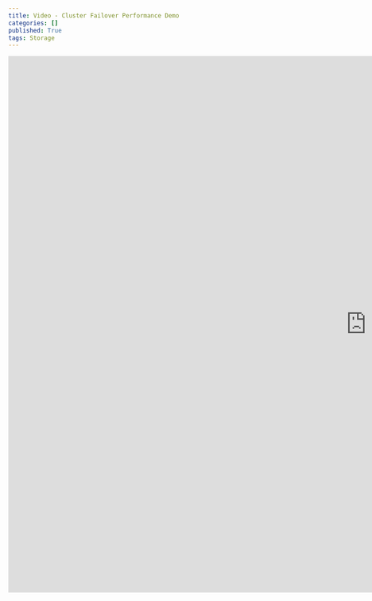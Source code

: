```yaml
---
title: Video - Cluster Failover Performance Demo
categories: []
published: True
tags: Storage
---
```


<iframe width="1440" height="1080" src="https://www.youtube.com/embed/GvAV990z2Us?rel=0" frameborder="0" allowfullscreen></iframe>